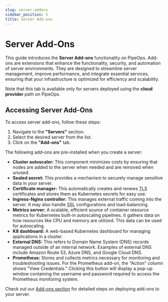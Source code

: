 ```yaml
---
slug: server-addons
sidebar_position: 5
title: Server Add-ons
---
```


# Server Add-Ons

This guide introduces the **Server Add-ons** functionality on PipeOps. Add-ons are extensions that enhance the functionality, security, and automation of server environments. They are designed to streamline server management, improve performance, and integrate essential services, ensuring that your infrastructure is optimized for efficiency and scalability.

Note that this tab is available only for servers deployed using the **cloud provider** path on PipeOps.

## Accessing Server Add-Ons
To access server add-ons, follow these steps:
1. Navigate to the **"Servers"** section.
2. Select the desired server from the list.
3. Click on the **"Add-ons"** tab.

The following add-ons are pre-installed when you create a server:

- **Cluster autoscaler:** This component minimizes costs by ensuring that nodes are added to the server when needed and are removed when unused.
- **Sealed secret:** This provides a mechanism to securely manage sensitive data in your server.
- **Certificate manager:** This automatically creates and renews <abbr title="Transport Layer Security, or TLS, is a security protocol designed to facilitate privacy and data security for communications over the internet">TLS</abbr> certificates and stores them as Kubernetes secrets for easy use.
- **Ingress-Nginx controller:** This manages external traffic coming into the server. It may also handle <abbr title="Secure Sockets Layer, or SSL, is a security protocol that encrypts data exchanged between a server and a browser (or between two servers)">SSL</abbr> configurations and load-balancing.
- **Metrics server:** A scalable, efficient source of container resource metrics for Kubernetes built-in autoscaling pipelines. It gathers data on how resources like CPU and memory are utilized. This data can be used for autoscaling.
- **K8 dashboard:** A web-based Kubernetes dashboard for managing applications in a cluster.
- **External DNS:** This refers to Domain Name System (DNS) records managed outside of an internal network. Examples of external DNS include Amazon Route 53, Azure DNS, and Google Cloud DNS.
- **Prometheus:** Stores and collects metrics necessary for monitoring and troubleshooting issues. 
For the Prometheus add-on, the "Action" column shows "View Credentials." Clicking this button will display a pop-up window containing the username and password required to access the Prometheus monitoring system.

Check out our [Add-ons section](/docs/addons/addon-deployment.md) for detailed steps on deploying add-ons to your server.
